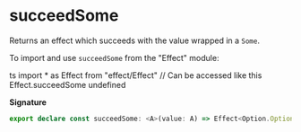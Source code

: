 # succeedSome

Returns an effect which succeeds with the value wrapped in a `Some`.

To import and use `succeedSome` from the "Effect" module:

ts
import \* as Effect from "effect/Effect"
// Can be accessed like this
Effect.succeedSome
undefined

**Signature**

```ts
export declare const succeedSome: <A>(value: A) => Effect<Option.Option<A>>
```
